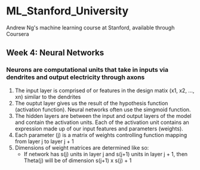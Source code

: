 # ML_Stanford_University
Andrew Ng's machine learning course at Stanford, available through Coursera

## Week 4: Neural Networks
### Neurons are computational units that take in inputs via dendrites and output electricity through axons
1. The input layer is comprised of or features in the design matix (x1, x2, ..., xn) similar to the dendrites
2. The ouptut layer gives us the result of the hypothesis function (activation function). Neural networks often use the simgmoid function.
3. The hidden layers are between the input and output layers of the model and contain the activation units. Each of the activation unit contains an expression made up of our input features and parameters (weights).
4. Each parameter (j) is a matrix of weights controlling function mapping from layer j to layer j + 1
5. Dimensions of weight matrices are determined like so:
	* If network has s(j) units in layer j and s(j+1) units in layer j + 1, then Theta(j) will be of dimension s(j+1) x s(j) + 1
